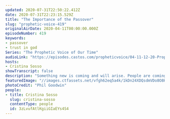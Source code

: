 ```yaml
---
updated: 2020-07-31T22:50:22.412Z
date: 2020-07-31T22:23:15.529Z
title: "The Importance of the Passover"
slug: "prophetic-voice-419"
originalAirDate: 2020-04-11T00:00:00.000Z
episodeNumber: 419
keywords:
- passover
- trust in god
Series: "The Prophetic Voice of Our Time"
audioLink: "https://episodes.castos.com/propheticvoice/04-11-12-20-Prophetic-Voice-of-our-Time-[mixdown]-01.mp3"
hosts:
- Cristina Sosso
showTranscript: false
description: "Something new is coming and will arise. People are coming together for Passover like never before. It's important to trust god and continue to move forward confidently for Him.\n\nOnce we all take our posts, a new glorious church will arise."
featuredImage: "//images.ctfassets.net/vfgh62eq5a4k/1kDn24XDQsdmVDo8O8HrFi/158f90556c83ea611b81e31d64ca5802/phil-goodwin-uZma-cfbndU-unsplash__1_.jpg"
photoCredit: "Phil Goodwin"
people:
- title: Cristina Sosso
  slug: cristina-sosso
  contentType: people
  id: 3zLvufAtlKgiiGIaEYs4S4
---
```


